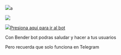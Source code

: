 <img src="http://img-bbookblog.000webhostapp.com/img/Bender_bot.png"/>a

<a href="https://github.com/v2414/benderbot-/blob/master/LICENSE"><img src="https://img.shields.io/badge/License-MIT-blue.svg"></a>

<p><a href="https://t.me/Official_bender_bot"><img src="https://img.icons8.com/color/48/000000/telegram-app.png"/>Presiona aqui para ir al bot</a></p>

Con Bender bot podras saludar y hacer a tus usuarios 

Pero recuerda que solo funciona en Telegram
